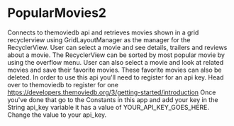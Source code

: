 # PopularMovies2

Connects to themoviedb api and retrieves movies shown in a grid recyclerview using GridLayoutManager as the manager for the RecyclerView. 
User can select a movie and see details, trailers and reviews about a movie. The RecyclerView can be sorted by most popular movie by using the overflow menu. User 
can also select a movie and look at related movies and save their favorite movies. These favorite movies can also be deleted.
In order to use this api you'll need to register for an api key. Head over to themoviedb to register for 
one https://developers.themoviedb.org/3/getting-started/introduction Once you've done that go to the Constants in this app and add your key 
in the String api_key variable it has a value of YOUR_API_KEY_GOES_HERE. Change the value to your api_key.

